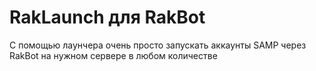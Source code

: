 # RakLaunch для RakBot
С помощью лаунчера очень просто запускать аккаунты SAMP через RakBot на нужном сервере в любом количестве
